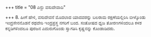 +++
title = "08 ಎನ್ದು ವಸುದೇವಾದಿ"

+++
8. ಹೀಗೆ ಹೇಳಿ, ವಸುದೇವನೆ ಮೊದಲಾದ ಯಾದವರನ್ನು ಬಲರಾಮ ರಕ್ಷಣೆಯಲ್ಲಿರಿಸಿ ಬೀಳ್ಕೊಂಡು ಇಂದ್ರಸೇನನೊಡನೆ ರಥವೇರಿ ಇಂದ್ರಪ್ರಸ್ಥ ನಗರಿಗೆ ಬಂದ. ಸಂತೋಷದ ಧ್ವಜ  ತೋರಣಗಳಿಂದಲೂ ಕಳಶ ಕನ್ನಡಿಗಳಿಂದಲೂ ಪುರಜನ ಎದುರುಗೊಂಡು ಸ್ವಾಗತಿಸಿ ಕೃಷ್ಣನನ್ನು ಕೊಂಡಾಡಿದರು.